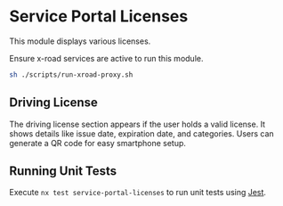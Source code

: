 # Service Portal Licenses

This module displays various licenses.

Ensure x-road services are active to run this module.

```bash
sh ./scripts/run-xroad-proxy.sh
```

## Driving License

The driving license section appears if the user holds a valid license. It shows details like issue date, expiration date, and categories. Users can generate a QR code for easy smartphone setup.

## Running Unit Tests

Execute `nx test service-portal-licenses` to run unit tests using [Jest](https://jestjs.io).

